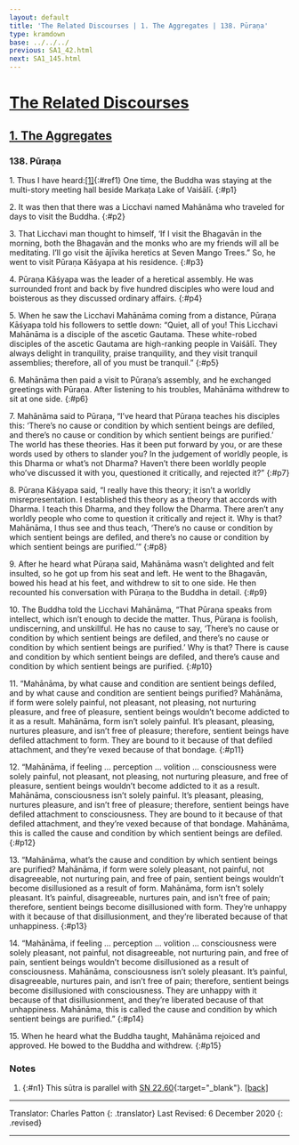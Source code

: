 ```yaml
---
layout: default
title: 'The Related Discourses | 1. The Aggregates | 138. Pūraṇa'
type: kramdown
base: ../../../
previous: SA1_42.html
next: SA1_145.html
---
```


# [The Related Discourses](../index.html)
## [1. The Aggregates](index.html)
### 138. Pūraṇa

1\. Thus I have heard:[\[1\]](#n1){:#ref1} One time, the Buddha was staying at the multi-story meeting hall beside Markaṭa Lake of Vaiśālī.
{:#p1}

2\. It was then that there was a Licchavi named Mahānāma who traveled for days to visit the Buddha.
{:#p2}

3\. That Licchavi man thought to himself, ‘If I visit the Bhagavān in the morning, both the Bhagavān and the monks who are my friends will all be meditating. I’ll go visit the ājīvika heretics at Seven Mango Trees.” So, he went to visit Pūraṇa Kāśyapa at his residence.
{:#p3}

4\. Pūraṇa Kāśyapa was the leader of a heretical assembly. He was surrounded front and back by five hundred disciples who were loud and boisterous as they discussed ordinary affairs.
{:#p4}

5\. When he saw the Licchavi Mahānāma coming from a distance, Pūraṇa Kāśyapa told his followers to settle down: “Quiet, all of you! This Licchavi Mahānāma is a disciple of the ascetic Gautama. These white-robed disciples of the ascetic Gautama are high-ranking people in Vaiśālī. They always delight in tranquility, praise tranquility, and they visit tranquil assemblies; therefore, all of you must be tranquil.”
{:#p5}

6\. Mahānāma then paid a visit to Pūraṇa’s assembly, and he exchanged greetings with Pūraṇa. After listening to his troubles, Mahānāma withdrew to sit at one side.
{:#p6}

7\. Mahānāma said to Pūraṇa, “I’ve heard that Pūraṇa teaches his disciples this: ‘There’s no cause or condition by which sentient beings are defiled, and there’s no cause or condition by which sentient beings are purified.’ The world has these theories. Has it been put forward by you, or are these words used by others to slander you? In the judgement of worldly people, is this Dharma or what’s not Dharma? Haven’t there been worldly people who’ve discussed it with you, questioned it critically, and rejected it?”
{:#p7}

8\. Pūraṇa Kāśyapa said, “I really have this theory; it isn’t a worldly misrepresentation. I established this theory as a theory that accords with Dharma. I teach this Dharma, and they follow the Dharma. There aren’t any worldly people who come to question it critically and reject it. Why is that? Mahānāma, I thus see and thus teach, ‘There’s no cause or condition by which sentient beings are defiled, and there’s no cause or condition by which sentient beings are purified.’”
{:#p8}

9\. After he heard what Pūraṇa said, Mahānāma wasn’t delighted and felt insulted, so he got up from his seat and left. He went to the Bhagavān, bowed his head at his feet, and withdrew to sit to one side. He then recounted his conversation with Pūraṇa to the Buddha in detail.
{:#p9}

10\. The Buddha told the Licchavi Mahānāma, “That Pūraṇa speaks from intellect, which isn’t enough to decide the matter. Thus, Pūraṇa is foolish, undiscerning, and unskillful. He has no cause to say, ‘There’s no cause or condition by which sentient beings are defiled, and there’s no cause or condition by which sentient beings are purified.’ Why is that? There is cause and condition by which sentient beings are defiled, and there’s cause and condition by which sentient beings are purified.
{:#p10}

11\. “Mahānāma, by what cause and condition are sentient beings defiled, and by what cause and condition are sentient beings purified? Mahānāma, if form were solely painful, not pleasant, not pleasing, not nurturing pleasure, and free of pleasure, sentient beings wouldn’t become addicted to it as a result. Mahānāma, form isn’t solely painful. It’s pleasant, pleasing, nurtures pleasure, and isn’t free of pleasure; therefore, sentient beings have defiled attachment to form. They are bound to it because of that defiled attachment, and they’re vexed because of that bondage.
{:#p11}

12\. “Mahānāma, if feeling … perception … volition … consciousness were solely painful, not pleasant, not pleasing, not nurturing pleasure, and free of pleasure, sentient beings wouldn’t become addicted to it as a result. Mahānāma, consciousness isn’t solely painful. It’s pleasant, pleasing, nurtures pleasure, and isn’t free of pleasure; therefore, sentient beings have defiled attachment to consciousness. They are bound to it because of that defiled attachment, and they’re vexed because of that bondage. Mahānāma, this is called the cause and condition by which sentient beings are defiled.
{:#p12}

13\. “Mahānāma, what’s the cause and condition by which sentient beings are purified? Mahānāma, if form were solely pleasant, not painful, not disagreeable, not nurturing pain, and free of pain, sentient beings wouldn’t become disillusioned as a result of form. Mahānāma, form isn’t solely pleasant. It’s painful, disagreeable, nurtures pain, and isn’t free of pain; therefore, sentient beings become disillusioned with form. They’re unhappy with it because of that disillusionment, and they’re liberated because of that unhappiness.
{:#p13}

14\. “Mahānāma, if feeling … perception … volition … consciousness were solely pleasant, not painful, not disagreeable, not nurturing pain, and free of pain, sentient beings wouldn’t become disillusioned as a result of consciousness. Mahānāma, consciousness isn’t solely pleasant. It’s painful, disagreeable, nurtures pain, and isn’t free of pain; therefore, sentient beings become disillusioned with consciousness. They are unhappy with it because of that disillusionment, and they’re liberated because of that unhappiness. Mahānāma, this is called the cause and condition by which sentient beings are purified.”
{:#p14}

15\. When he heard what the Buddha taught, Mahānāma rejoiced and approved. He bowed to the Buddha and withdrew.
{:#p15}

### Notes

1. {:#n1} This sūtra is parallel with [SN 22.60](https://suttacentral.net/sn22.60){:target="_blank"}. [\[back\]](#ref1)

---

Translator: Charles Patton
{: .translator}
Last Revised: 6 December 2020
{: .revised}

---